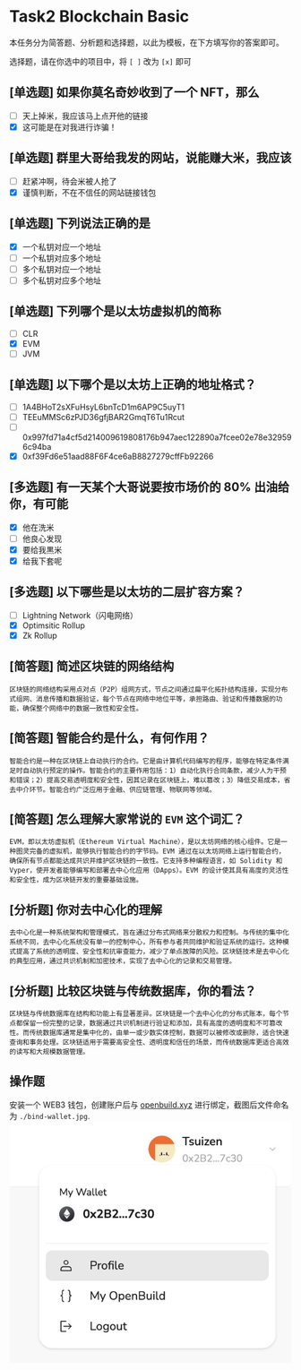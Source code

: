 # Task2 Blockchain Basic

本任务分为简答题、分析题和选择题，以此为模板，在下方填写你的答案即可。

选择题，请在你选中的项目中，将 `[ ]` 改为 `[x]` 即可

## [单选题] 如果你莫名奇妙收到了一个 NFT，那么

- [ ] 天上掉米，我应该马上点开他的链接
- [x] 这可能是在对我进行诈骗！

## [单选题] 群里大哥给我发的网站，说能赚大米，我应该

- [ ] 赶紧冲啊，待会米被人抢了
- [x] 谨慎判断，不在不信任的网站链接钱包

## [单选题] 下列说法正确的是

- [x] 一个私钥对应一个地址
- [ ] 一个私钥对应多个地址
- [ ] 多个私钥对应一个地址
- [ ] 多个私钥对应多个地址

## [单选题] 下列哪个是以太坊虚拟机的简称

- [ ] CLR
- [x] EVM
- [ ] JVM

## [单选题] 以下哪个是以太坊上正确的地址格式？

- [ ] 1A4BHoT2sXFuHsyL6bnTcD1m6AP9C5uyT1
- [ ] TEEuMMSc6zPJD36gfjBAR2GmqT6Tu1Rcut
- [ ] 0x997fd71a4cf5d214009619808176b947aec122890a7fcee02e78e329596c94ba
- [x] 0xf39Fd6e51aad88F6F4ce6aB8827279cffFb92266

## [多选题] 有一天某个大哥说要按市场价的 80% 出油给你，有可能

- [x] 他在洗米
- [ ] 他良心发现
- [x] 要给我黒米
- [x] 给我下套呢

## [多选题] 以下哪些是以太坊的二层扩容方案？

- [ ] Lightning Network（闪电网络）
- [x] Optimsitic Rollup
- [x] Zk Rollup

## [简答题] 简述区块链的网络结构

```
区块链的网络结构采用点对点（P2P）组网方式，节点之间通过扁平化拓扑结构连接，实现分布式组网、消息传播和数据验证，每个节点在网络中地位平等，承担路由、验证和传播数据的功能，确保整个网络中的数据一致性和安全性。
```

## [简答题] 智能合约是什么，有何作用？

```
智能合约是一种在区块链上自动执行的合约。它是由计算机代码编写的程序，能够在特定条件满足时自动执行预定的操作。智能合约的主要作用包括：1）自动化执行合同条款，减少人为干预和错误；2）提高交易透明度和安全性，因其记录在区块链上，难以篡改；3）降低交易成本，省去中介环节。智能合约广泛应用于金融、供应链管理、物联网等领域。
```

## [简答题] 怎么理解大家常说的 `EVM` 这个词汇？

```
EVM，即以太坊虚拟机（Ethereum Virtual Machine），是以太坊网络的核心组件。它是一种图灵完备的虚拟机，能够执行智能合约的字节码。EVM 通过在以太坊网络上运行智能合约，确保所有节点都能达成共识并维护区块链的一致性。它支持多种编程语言，如 Solidity 和 Vyper，使开发者能够编写和部署去中心化应用（DApps）。EVM 的设计使其具有高度的灵活性和安全性，成为区块链开发的重要基础设施。
```

## [分析题] 你对去中心化的理解

```
去中心化是一种系统架构和管理模式，旨在通过分布式网络来分散权力和控制。与传统的集中化系统不同，去中心化系统没有单一的控制中心，所有参与者共同维护和验证系统的运行。这种模式提高了系统的透明度、安全性和抗审查能力，减少了单点故障的风险。区块链技术是去中心化的典型应用，通过共识机制和加密技术，实现了去中心化的记录和交易管理。
```

## [分析题] 比较区块链与传统数据库，你的看法？

```
区块链与传统数据库在结构和功能上有显著差异。区块链是一个去中心化的分布式账本，每个节点都保留一份完整的记录，数据通过共识机制进行验证和添加，具有高度的透明度和不可篡改性。而传统数据库通常是集中化的，由单一或少数实体控制，数据可以被修改或删除，适合快速查询和事务处理。区块链适用于需要高安全性、透明度和信任的场景，而传统数据库更适合高效的读写和大规模数据管理。
```

## 操作题

安装一个 WEB3 钱包，创建账户后与 [openbuild.xyz](https://openbuild.xyz/profile) 进行绑定，截图后文件命名为 `./bind-wallet.jpg`.
![alt text](bind-wallet.jpg)
